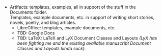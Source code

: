 * Artifacts: templates, examples, all in support of the stuff in the Documents folder.  
  Templates, example documents, etc. in support of writing short stories, novels, poetry, and blog articles.
  - LibreOffice: templates, example documents, etc.
  - TBD: Google Docs
  - TBD: LaTeX: LaTeX and LyX Document Classes and Layouts
    _(LyX has been fighting me and the existing available manuscript Document Classes and Layouts kinda suck)._
